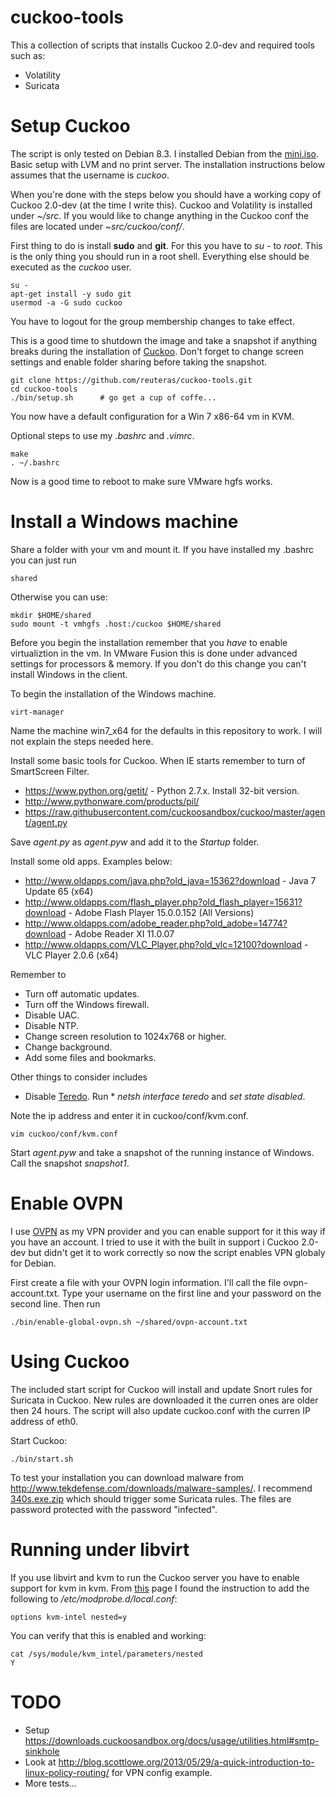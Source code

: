 cuckoo-tools
============

This a collection of scripts that installs Cuckoo 2.0-dev and required tools such as:

* Volatility
* Suricata

Setup Cuckoo
============

The script is only tested on Debian 8.3. I installed Debian from the [mini.iso](http://ftp.se.debian.org/debian/dists/jessie/main/installer-amd64/current/images/netboot/mini.iso). Basic setup with LVM and no print server. The installation instructions below assumes that the username is _cuckoo_.

When you're done with the steps below you should have a working copy of Cuckoo 2.0-dev (at the time I write this). Cuckoo and Volatility is installed under _~/src_. If you would like to change anything in the Cuckoo conf the files are located under _~src/cuckoo/conf/_.

First thing to do is install **sudo** and **git**. For this you have to *su -* to *root*. This is the only thing you should run in a root shell. Everything else should be executed as the _cuckoo_ user.

    su -
    apt-get install -y sudo git
    usermod -a -G sudo cuckoo

You have to logout for the group membership changes to take effect.

This is a good time to shutdown the image and take a snapshot if anything breaks during the installation of [Cuckoo](https://cuckoosandbox.org/). Don't forget to change screen settings and enable folder sharing before taking the snapshot.

    git clone https://github.com/reuteras/cuckoo-tools.git
    cd cuckoo-tools
    ./bin/setup.sh      # go get a cup of coffe...

You now have a default configuration for a Win 7 x86-64 vm in KVM. 

Optional steps to use my _.bashrc_ and _.vimrc_.

    make
    . ~/.bashrc

Now is a good time to reboot to make sure VMware hgfs works.

Install a Windows machine
=========================

Share a folder with your vm and mount it. If you have installed my .bashrc you can just run

    shared

Otherwise you can use:

    mkdir $HOME/shared
    sudo mount -t vmhgfs .host:/cuckoo $HOME/shared

Before you begin the installation remember that you *have* to enable virtualiztion in the vm. In VMware Fusion this is done under advanced settings for processors & memory. If you don't do this change you can't install Windows in the client.

To begin the installation of the Windows machine.

    virt-manager 

Name the machine win7_x64 for the defaults in this repository to work. I will not explain the steps needed here.

Install some basic tools for Cuckoo. When IE starts remember to turn of SmartScreen Filter.

* https://www.python.org/getit/ - Python 2.7.x. Install 32-bit version.
* http://www.pythonware.com/products/pil/
* https://raw.githubusercontent.com/cuckoosandbox/cuckoo/master/agent/agent.py

Save _agent.py_ as _agent.pyw_ and add it to the _Startup_ folder.

Install some old apps. Examples below:

* http://www.oldapps.com/java.php?old_java=15362?download - Java 7 Update 65 (x64)
* http://www.oldapps.com/flash_player.php?old_flash_player=15631?download - Adobe Flash Player 15.0.0.152 (All Versions)
* http://www.oldapps.com/adobe_reader.php?old_adobe=14774?download - Adobe Reader XI 11.0.07
* http://www.oldapps.com/VLC_Player.php?old_vlc=12100?download - VLC Player 2.0.6 (x64)

Remember to

* Turn off automatic updates.
* Turn off the Windows firewall.
* Disable UAC.
* Disable NTP.
* Change screen resolution to 1024x768 or higher.
* Change background.
* Add some files and bookmarks.

Other things to consider includes

* Disable [Teredo](https://technet.microsoft.com/en-us/library/ee126159%28v=ws.10%29.aspx?f=255&MSPPError=-2147217396). Run * *netsh interface teredo* and *set state disabled*.

Note the ip address and enter it in cuckoo/conf/kvm.conf.

    vim cuckoo/conf/kvm.conf

Start _agent.pyw_ and take a snapshot of the running instance of Windows. Call the snapshot _snapshot1_.

Enable OVPN
===========

I use [OVPN](https://www.ovpn.se/) as my VPN provider and you can enable support for it this way if you have an account. I tried to use it with the built in support i Cuckoo 2.0-dev but didn't get it to work correctly so now the script enables VPN globaly for Debian.

First create a file with your OVPN login information. I'll call the file ovpn-account.txt. Type your username on the first line and your password on the second line. Then run 

    ./bin/enable-global-ovpn.sh ~/shared/ovpn-account.txt

Using Cuckoo
============

The included start script for Cuckoo will install and update Snort rules for Suricata in Cuckoo. New rules are downloaded it the curren ones are older then 24 hours. The script will also update cuckoo.conf with the curren IP address of eth0.

Start Cuckoo:

    ./bin/start.sh

To test your installation you can download malware from http://www.tekdefense.com/downloads/malware-samples/. I recommend [340s.exe.zip](http://www.tekdefense.com/downloads/malware-samples/340s.exe.zip) which should trigger some Suricata rules. The files are password protected with the password "infected".

Running under libvirt
=====================

If you use libvirt and kvm to run the Cuckoo server you have to enable support for kvm in kvm. From [this](http://kashyapc.com/2012/01/14/nested-virtualization-with-kvm-intel/) page I found the instruction to add the following to _/etc/modprobe.d/local.conf_:

    options kvm-intel nested=y

You can verify that this is enabled and working:

    cat /sys/module/kvm_intel/parameters/nested
    Y

TODO
====

* Setup https://downloads.cuckoosandbox.org/docs/usage/utilities.html#smtp-sinkhole
* Look at http://blog.scottlowe.org/2013/05/29/a-quick-introduction-to-linux-policy-routing/ for VPN config example.
* More tests...

